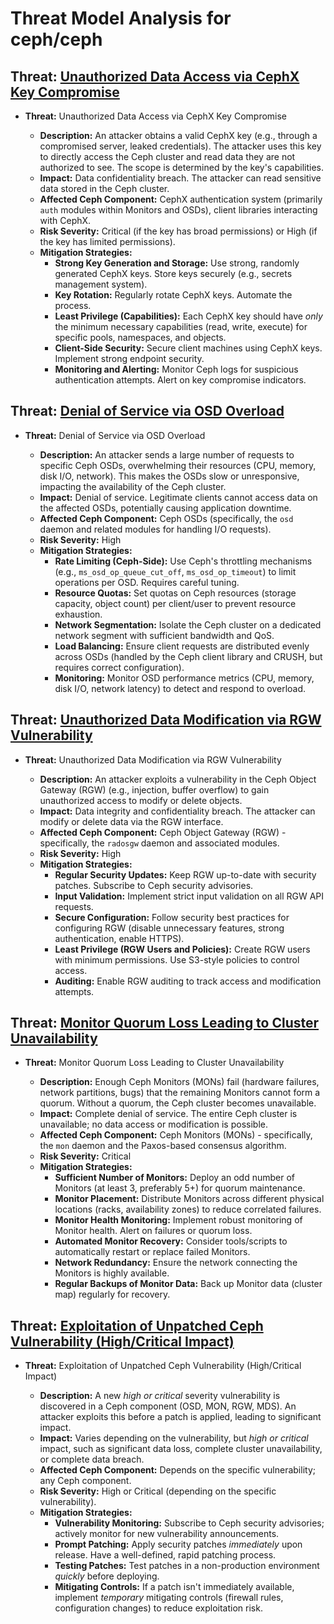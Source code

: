 # Threat Model Analysis for ceph/ceph

## Threat: [Unauthorized Data Access via CephX Key Compromise](./threats/unauthorized_data_access_via_cephx_key_compromise.md)

*   **Threat:** Unauthorized Data Access via CephX Key Compromise

    *   **Description:** An attacker obtains a valid CephX key (e.g., through a compromised server, leaked credentials). The attacker uses this key to directly access the Ceph cluster and read data they are not authorized to see. The scope is determined by the key's capabilities.
    *   **Impact:** Data confidentiality breach.  The attacker can read sensitive data stored in the Ceph cluster.
    *   **Affected Ceph Component:** CephX authentication system (primarily `auth` modules within Monitors and OSDs), client libraries interacting with CephX.
    *   **Risk Severity:** Critical (if the key has broad permissions) or High (if the key has limited permissions).
    *   **Mitigation Strategies:**
        *   **Strong Key Generation and Storage:** Use strong, randomly generated CephX keys. Store keys securely (e.g., secrets management system).
        *   **Key Rotation:** Regularly rotate CephX keys. Automate the process.
        *   **Least Privilege (Capabilities):** Each CephX key should have *only* the minimum necessary capabilities (read, write, execute) for specific pools, namespaces, and objects.
        *   **Client-Side Security:** Secure client machines using CephX keys. Implement strong endpoint security.
        *   **Monitoring and Alerting:** Monitor Ceph logs for suspicious authentication attempts. Alert on key compromise indicators.

## Threat: [Denial of Service via OSD Overload](./threats/denial_of_service_via_osd_overload.md)

*   **Threat:** Denial of Service via OSD Overload

    *   **Description:** An attacker sends a large number of requests to specific Ceph OSDs, overwhelming their resources (CPU, memory, disk I/O, network). This makes the OSDs slow or unresponsive, impacting the availability of the Ceph cluster.
    *   **Impact:** Denial of service. Legitimate clients cannot access data on the affected OSDs, potentially causing application downtime.
    *   **Affected Ceph Component:** Ceph OSDs (specifically, the `osd` daemon and related modules for handling I/O requests).
    *   **Risk Severity:** High
    *   **Mitigation Strategies:**
        *   **Rate Limiting (Ceph-Side):** Use Ceph's throttling mechanisms (e.g., `ms_osd_op_queue_cut_off`, `ms_osd_op_timeout`) to limit operations per OSD. Requires careful tuning.
        *   **Resource Quotas:** Set quotas on Ceph resources (storage capacity, object count) per client/user to prevent resource exhaustion.
        *   **Network Segmentation:** Isolate the Ceph cluster on a dedicated network segment with sufficient bandwidth and QoS.
        *   **Load Balancing:** Ensure client requests are distributed evenly across OSDs (handled by the Ceph client library and CRUSH, but requires correct configuration).
        *   **Monitoring:** Monitor OSD performance metrics (CPU, memory, disk I/O, network latency) to detect and respond to overload.

## Threat: [Unauthorized Data Modification via RGW Vulnerability](./threats/unauthorized_data_modification_via_rgw_vulnerability.md)

*   **Threat:** Unauthorized Data Modification via RGW Vulnerability

    *   **Description:** An attacker exploits a vulnerability in the Ceph Object Gateway (RGW) (e.g., injection, buffer overflow) to gain unauthorized access to modify or delete objects.
    *   **Impact:** Data integrity and confidentiality breach. The attacker can modify or delete data via the RGW interface.
    *   **Affected Ceph Component:** Ceph Object Gateway (RGW) - specifically, the `radosgw` daemon and associated modules.
    *   **Risk Severity:** High
    *   **Mitigation Strategies:**
        *   **Regular Security Updates:** Keep RGW up-to-date with security patches. Subscribe to Ceph security advisories.
        *   **Input Validation:** Implement strict input validation on all RGW API requests.
        *   **Secure Configuration:** Follow security best practices for configuring RGW (disable unnecessary features, strong authentication, enable HTTPS).
        *   **Least Privilege (RGW Users and Policies):** Create RGW users with minimum permissions. Use S3-style policies to control access.
        *   **Auditing:** Enable RGW auditing to track access and modification attempts.

## Threat: [Monitor Quorum Loss Leading to Cluster Unavailability](./threats/monitor_quorum_loss_leading_to_cluster_unavailability.md)

*   **Threat:** Monitor Quorum Loss Leading to Cluster Unavailability

    *   **Description:** Enough Ceph Monitors (MONs) fail (hardware failures, network partitions, bugs) that the remaining Monitors cannot form a quorum. Without a quorum, the Ceph cluster becomes unavailable.
    *   **Impact:** Complete denial of service. The entire Ceph cluster is unavailable; no data access or modification is possible.
    *   **Affected Ceph Component:** Ceph Monitors (MONs) - specifically, the `mon` daemon and the Paxos-based consensus algorithm.
    *   **Risk Severity:** Critical
    *   **Mitigation Strategies:**
        *   **Sufficient Number of Monitors:** Deploy an odd number of Monitors (at least 3, preferably 5+) for quorum maintenance.
        *   **Monitor Placement:** Distribute Monitors across different physical locations (racks, availability zones) to reduce correlated failures.
        *   **Monitor Health Monitoring:** Implement robust monitoring of Monitor health. Alert on failures or quorum loss.
        *   **Automated Monitor Recovery:** Consider tools/scripts to automatically restart or replace failed Monitors.
        *   **Network Redundancy:** Ensure the network connecting the Monitors is highly available.
        *   **Regular Backups of Monitor Data:** Back up Monitor data (cluster map) regularly for recovery.

## Threat: [Exploitation of Unpatched Ceph Vulnerability (High/Critical Impact)](./threats/exploitation_of_unpatched_ceph_vulnerability__highcritical_impact_.md)

* **Threat:** Exploitation of Unpatched Ceph Vulnerability (High/Critical Impact)

    * **Description:** A new *high or critical* severity vulnerability is discovered in a Ceph component (OSD, MON, RGW, MDS). An attacker exploits this before a patch is applied, leading to significant impact.
    * **Impact:** Varies depending on the vulnerability, but *high or critical* impact, such as significant data loss, complete cluster unavailability, or complete data breach.
    * **Affected Ceph Component:** Depends on the specific vulnerability; any Ceph component.
    * **Risk Severity:** High or Critical (depending on the specific vulnerability).
    * **Mitigation Strategies:**
        * **Vulnerability Monitoring:** Subscribe to Ceph security advisories; actively monitor for new vulnerability announcements.
        * **Prompt Patching:** Apply security patches *immediately* upon release. Have a well-defined, rapid patching process.
        * **Testing Patches:** Test patches in a non-production environment *quickly* before deploying.
        * **Mitigating Controls:** If a patch isn't immediately available, implement *temporary* mitigating controls (firewall rules, configuration changes) to reduce exploitation risk.

